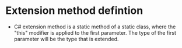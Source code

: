# Extension method defintion

-   C# extension method is a static method of a static class, where the "this" modifier is applied to the first parameter. The type of the first parameter will be the type that is extended.
